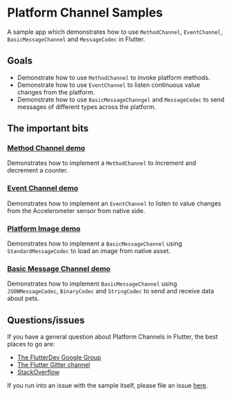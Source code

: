 # Platform Channel Samples

A sample app which demonstrates how to use `MethodChannel`, `EventChannel`, `BasicMessageChannel` and `MessageCodec` in Flutter.

## Goals

* Demonstrate how to use `MethodChannel` to invoke platform methods.
* Demonstrate how to use `EventChannel` to listen continuous value changes from the platform.
* Demonstrate how to use `BasicMessageChanngel` and `MessageCodec` to send messages of different types across the platform.

## The important bits

### [Method Channel demo](./lib/src/method_channel_demo.dart)

Demonstrates how to implement a `MethodChannel` to increment and decrement a
counter.

### [Event Channel demo](./lib/src/event_channel_demo.dart)

Demonstrates how to implement an `EventChannel` to listen to value changes from
the Accelerometer sensor from native side.

### [Platform Image demo](./lib/src/platform_image_demo.dart)

Demonstrates how to implement a `BasicMessageChannel` using
`StandardMessageCodec` to load an image from native asset.

### [Basic Message Channel demo](./lib/src/pet_list_screen.dart)

Demonstrates how to implement `BasicMessageChannel` using `JSONMessageCodec`,
`BinaryCodec` and `StringCodec` to send and receive data about pets.

## Questions/issues

If you have a general question about Platform Channels in Flutter, the
best places to go are:

* [The FlutterDev Google Group](https://groups.google.com/forum/#!forum/flutter-dev)
* [The Flutter Gitter channel](https://gitter.im/flutter/flutter)
* [StackOverflow](https://stackoverflow.com/questions/tagged/flutter)

If you run into an issue with the sample itself, please file an issue [here](https://github.com/flutter/samples/issues).
